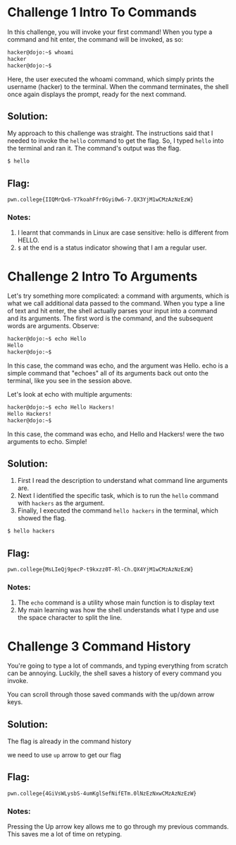 # Challenge 1 Intro To Commands

In this challenge, you will invoke your first command! When you type a command and hit enter, the command will be invoked, as so:

```sh
hacker@dojo:~$ whoami  
hacker
hacker@dojo:~$
```
Here, the user executed the whoami command, which simply prints the username (hacker) to the terminal. When the command terminates, 
the shell once again displays the prompt, ready for the next command.

## Solution:

My approach to this challenge was straight. The instructions said that I needed to invoke the `hello` command to get the flag.
So, I typed `hello` into the terminal and ran it. The command's output was the flag.

```sh
$ hello
```

## Flag:

```
pwn.college{IIQMrQx6-Y7koahFfr0Gyi0w6-7.QX3YjM1wCMzAzNzEzW}
```

### Notes:
1. I learnt that commands in Linux are case sensitive: hello is different from HELLO.
2. ```$``` at the end is a status indicator showing that I am a regular user.

# Challenge 2 Intro To Arguments

Let's try something more complicated: a command with arguments, which is what we call additional data passed to the command. When you type a line of text and hit enter, the shell actually parses your input into a command and its arguments. The first word is the command, and the subsequent words are arguments. Observe:

```sh
hacker@dojo:~$ echo Hello
Hello
hacker@dojo:~$
```
In this case, the command was echo, and the argument was Hello. echo is a simple command that "echoes" all of its arguments back out onto the terminal, like you see in the session above.

Let's look at echo with multiple arguments:

```sh
hacker@dojo:~$ echo Hello Hackers!
Hello Hackers!
hacker@dojo:~$
```
In this case, the command was echo, and Hello and Hackers! were the two arguments to echo. Simple!

## Solution:

1. First I read the description to understand what command line arguments are.  
2. Next I identified the specific task, which is to run the `hello` command with `hackers` as the argument.  
3. Finally, I executed the command `hello hackers` in the terminal, which showed the flag.

```sh
$ hello hackers
```

## Flag:

```
pwn.college{MsLIeQj9pecP-t9kxzz0T-Rl-Ch.QX4YjM1wCMzAzNzEzW}
```

### Notes:

1. The `echo` command is a utility whose main function is to display text
2. My main learning was how the shell understands what I type and use the space character to split the line.

# Challenge 3 Command History 

You're going to type a lot of commands, and typing everything from scratch can be annoying. Luckily, the shell saves a history of every command you invoke.

You can scroll through those saved commands with the up/down arrow keys.

## Solution:

The flag is already in the command history 

we need to use `up` arrow to get our flag

## Flag: 

```
pwn.college{4GiVsWLysbS-4umKglSefNifETm.0lNzEzNxwCMzAzNzEzW}
```

### Notes:

Pressing the Up arrow key allows me to go through my previous commands. This saves me a lot of time on retyping.








   
